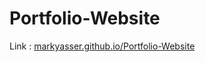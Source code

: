# Portfolio-Website
Link : [markyasser.github.io/Portfolio-Website](https://markyasser.github.io/Portfolio-Website/)
